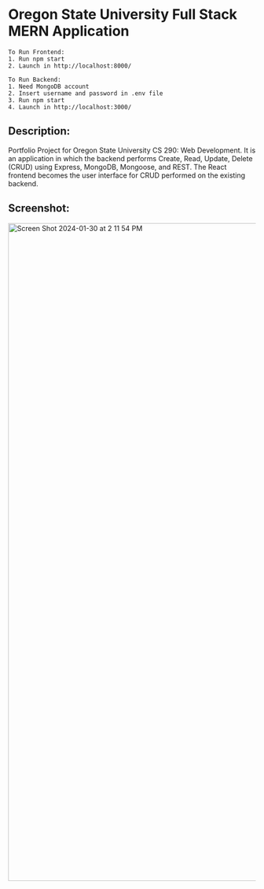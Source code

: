 # Oregon State University Full Stack MERN Application

```
To Run Frontend:
1. Run npm start
2. Launch in http://localhost:8000/

To Run Backend:
1. Need MongoDB account
2. Insert username and password in .env file
3. Run npm start
4. Launch in http://localhost:3000/
```

## Description:
Portfolio Project for Oregon State University CS 290: Web Development. It is an application in which the backend performs Create, Read, Update, Delete (CRUD) using Express, MongoDB, Mongoose, and REST. The React frontend becomes the user interface for CRUD performed on the existing backend.

## Screenshot:
<img width="1339" alt="Screen Shot 2024-01-30 at 2 11 54 PM" src="https://github.com/nguyquyn/OSU-CS-290-Portfolio-Project/assets/91487679/c6f48abc-f4c1-4673-a0b7-6d2852b9d3bd">
